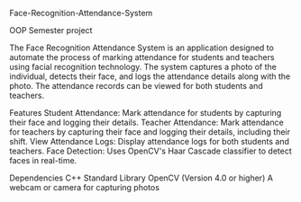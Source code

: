 Face-Recognition-Attendance-System

OOP Semester project

The Face Recognition Attendance System is an application designed to automate the process of marking attendance for students and teachers using facial recognition technology. The system captures a photo of the individual, detects their face, and logs the attendance details along with the photo. The attendance records can be viewed for both students and teachers.

Features
Student Attendance: Mark attendance for students by capturing their face and logging their details.
Teacher Attendance: Mark attendance for teachers by capturing their face and logging their details, including their shift.
View Attendance Logs: Display attendance logs for both students and teachers.
Face Detection: Uses OpenCV's Haar Cascade classifier to detect faces in real-time.

Dependencies
C++ Standard Library
OpenCV (Version 4.0 or higher)
A webcam or camera for capturing photos
